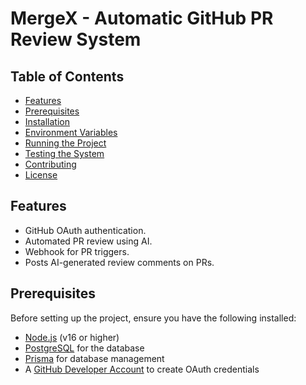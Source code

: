 # MergeX - Automatic GitHub PR Review System

<!--
MergeX is an automated pull request (PR) review system that uses AI to analyze and comment on PRs in GitHub repositories. This project is built with Next.js, Prisma, and integrates with the GitHub API. -->

## Table of Contents

- [Features](#features)
- [Prerequisites](#prerequisites)
- [Installation](#installation)
- [Environment Variables](#environment-variables)
- [Running the Project](#running-the-project)
- [Testing the System](#testing-the-system)
- [Contributing](#contributing)
- [License](#license)

## Features

- GitHub OAuth authentication.
- Automated PR review using AI.
- Webhook for PR triggers.
- Posts AI-generated review comments on PRs.

## Prerequisites

Before setting up the project, ensure you have the following installed:

- [Node.js](https://nodejs.org/) (v16 or higher)
- [PostgreSQL](https://www.postgresql.org/) for the database
- [Prisma](https://www.prisma.io/) for database management
- A [GitHub Developer Account](https://github.com/settings/developers) to create OAuth credentials
